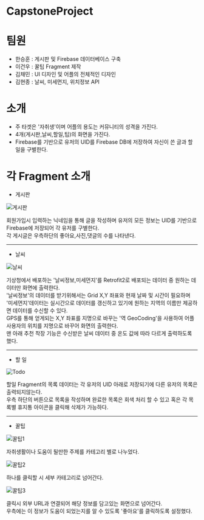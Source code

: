 # CapstoneProject

# 팀원
* 한승훈 : 게시판 및 Firebase 데이터베이스 구축
* 이건우 : 꿀팁 Fragment 제작
* 김채민 : UI 디자인 및 어플의 전체적인 디자인
* 김현종 : 날씨, 미세먼지, 위치정보 API

# 소개
* 주 타겟은 '자취생'이며 어플의 용도는 커뮤니티의 성격을 가진다.
* 4개(게시판,날씨,할일,팁)의 화면을 가진다.
* Firebase를 기반으로 유저의 UID를 Firebase DB에 저장하여 자신이 쓴 글과 할 일을 구별한다.

# 각 Fragment 소개
* 게시판

![게시판](https://user-images.githubusercontent.com/101079549/170963014-b91cd1b8-09b2-4b9f-8eb6-caa5e0db96c7.JPG)

회원가입시 입력하는 닉네임을 통해 글을 작성하며 유저의 모든 정보는 UID를 기반으로 Firebase에 저장되어 각 유저를 구별한다.\
각 게시글은 우측하단의 좋아요,사진,댓글의 수를 나타낸다.

------
* 날씨

![날씨](https://user-images.githubusercontent.com/101079549/170964007-5322a1cc-0555-4530-b09a-352110c632f3.JPG)

기상청에서 배포하는 '날씨정보,미세먼지'를 Retrofit2로 배포되는 데이터 중 원하는 데이터만 화면에 출력한다.\
'날씨정보'의 데이터를 받기위해서는 Grid X,Y 좌표와 현재 날짜 및 시간이 필요하며 '미세먼지'데이터는 실시간으로 데이터를 갱신하고 있기에 원하는 지역의 이름만 제공하면 데이터를 수신할 수 있다.\
GPS를 통해 얻게되는 X,Y 좌표를 지명으로 바꾸는 '역 GeoCoding'을 사용하여 어플 사용자의 위치를 지명으로 바꾸어 화면의 출력한다.\
맨 아래 추천 착장 기능은 수신받은 날씨 데이터 중 온도 값에 따라 다르게 출력하도록 했다.

---
* 할 일

![Todo](https://user-images.githubusercontent.com/101079549/170966116-00630111-5ae8-4d82-bff6-4ea3f6dabe28.JPG)

할일 Fragment의 목록 데이터는 각 유저의 UID 아래로 저장되기에 다른 유저의 목록은 출력되지않는다.\
우측 하단의 버튼으로 목록을 작성하며 완료한 목록은 회색 처리 할 수 있고 혹은 각 목록별 휴지통 아이콘을 클릭해 삭제가 가능하다.

---
* 꿀팁

![꿀팁1](https://user-images.githubusercontent.com/101079549/170967186-64bf961b-5865-4a3a-923a-30fdcb31fd43.JPG)

자취생활이나 도움이 될만한 주제를 카테고리 별로 나누었다.

![꿀팁2](https://user-images.githubusercontent.com/101079549/170967394-4e3f1070-948d-4aa9-aecc-db6ed6a80c95.JPG)

하나를 클릭할 시 세부 카테고리로 넘어간다.

![꿀팁3](https://user-images.githubusercontent.com/101079549/170967416-07cdbaee-6a9e-49ce-8273-52b9c9b2de97.JPG)

클릭시 외부 URL과 연결되어 해당 정보를 담고있는 화면으로 넘어간다.\
우측에는 이 정보가 도움이 되었는지를 알 수 있도록 '좋아요'를 클릭하도록 설정했다.


